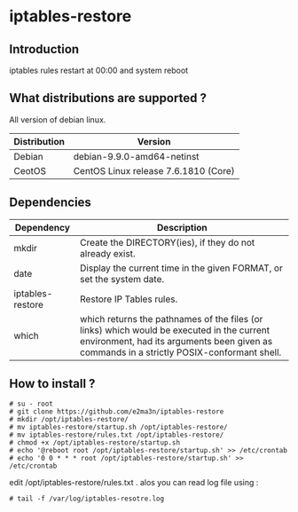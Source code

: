 # iptables-restore

## Introduction
iptables rules restart at 00:00 and system reboot

## What distributions are supported ?
All version of debian linux.

| Distribution | Version |
| ---------- | ----------- |
| Debian     | debian-9.9.0-amd64-netinst |
| CeotOS     | CentOS Linux release 7.6.1810 (Core) |


## Dependencies

| Dependency | Description |
| ---------- | ----------- |
| mkdir      | Create the DIRECTORY(ies), if they do not already exist. |
| date       | Display the current time in the given FORMAT, or set the system date. |
| iptables-restore       | Restore IP Tables rules. |
| which      | which  returns  the  pathnames of the files (or links) which would be executed in the current environment, had its arguments been given as commands in a strictly  POSIX-conformant  shell. |


## How to install ?
```
# su - root
# git clone https://github.com/e2ma3n/iptables-restore
# mkdir /opt/iptables-restore/
# mv iptables-restore/startup.sh /opt/iptables-restore/
# mv iptables-restore/rules.txt /opt/iptables-restore/
# chmod +x /opt/iptables-restore/startup.sh
# echo '@reboot root /opt/iptables-restore/startup.sh' >> /etc/crontab
# echo '0 0 * * * root /opt/iptables-restore/startup.sh' >> /etc/crontab
```
edit /opt/iptables-restore/rules.txt . alos you can read log file using :
```
# tail -f /var/log/iptables-resotre.log
```
